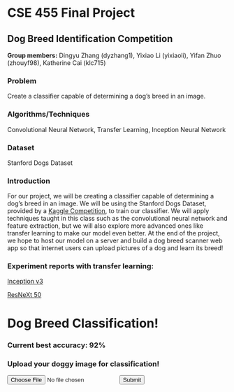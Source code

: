 # CSE 455 Final Project

## Dog Breed Identification Competition

**Group members:** Dingyu Zhang (dyzhang1), Yixiao Li (yixiaoli), Yifan Zhuo (zhouyf98), Katherine Cai (klc715)

### Problem

Create a classifier capable of determining a dog’s breed in an image. 

### Algorithms/Techniques

Convolutional Neural Network, Transfer Learning, Inception Neural Network

### Dataset 

Stanford Dogs Dataset

### Introduction

For our project, we will be creating a classifier capable of determining a dog’s breed in an image. We will be using the Stanford Dogs Dataset, provided by a [Kaggle Competition](https://www.kaggle.com/c/dog-breed-identification), to train our classifier. We will apply techniques taught in this class such as the convolutional neural network and feature extraction, but we will also explore more advanced ones like transfer learning to make our model even better. At the end of the project, we hope to host our model on a server and build a dog breed scanner web app so that internet users can upload pictures of a dog and learn its breed!

### Experiment reports with transfer learning:

[Inception v3](https://drive.google.com/file/d/1JxwztvF40rz28CJtgqwm3e70j2AsNFPk/view?usp=sharing)

[ResNeXt 50](https://drive.google.com/file/d/1HjYX76gJkZx6YWPcRGKdt_OHCVDaWEBA/view?usp=sharing)


# Dog Breed Classification!
### Current best accuracy: 92%

### Upload your doggy image for classification!
<form action="/action_page.php">
  <input type="file" id="myFile" name="filename">
  <input type="submit">
</form>
